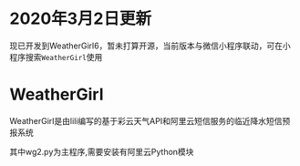 # 2020年3月2日更新
现已开发到WeatherGirl6，暂未打算开源，当前版本与微信小程序联动，可在小程序搜索`WeatherGirl`使用

# WeatherGirl

WeatherGirl是由lili编写的基于彩云天气API和阿里云短信服务的临近降水短信预报系统

其中wg2.py为主程序,需要安装有阿里云Python模块

